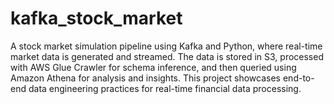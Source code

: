 # kafka_stock_market
A stock market simulation pipeline using Kafka and Python, where real-time market data is generated and streamed. The data is stored in S3, processed with AWS Glue Crawler for schema inference, and then queried using Amazon Athena for analysis and insights. This project showcases end-to-end data engineering practices for real-time financial data processing.
